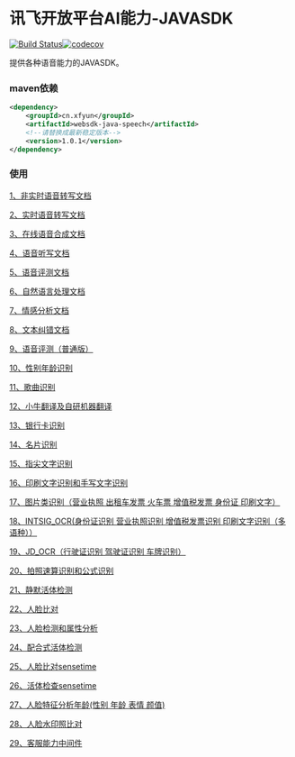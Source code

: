 # 讯飞开放平台AI能力-JAVASDK

[![Build Status](https://www.travis-ci.com/iFLYTEK-OP/websdk-java.svg?branch=feature-ci)](https://www.travis-ci.com/iFLYTEK-OP/websdk-java)[![codecov](https://codecov.io/gh/iFLYTEK-OP/websdk-java/branch/feature-ci/graph/badge.svg?token=KQRe0Igv9b)](https://codecov.io/gh/iFLYTEK-OP/websdk-java)

提供各种语音能力的JAVASDK。

### maven依赖
```xml
<dependency>
    <groupId>cn.xfyun</groupId>
    <artifactId>websdk-java-speech</artifactId>
    <!--请替换成最新稳定版本-->
    <version>1.0.1</version>
</dependency>
```

### 使用

[1、非实时语音转写文档](https://github.com/iFLYTEK-OP/websdk-java-speech/blob/master/LFASR.md)

[2、实时语音转写文档](https://github.com/iFLYTEK-OP/websdk-java-speech/blob/master/RTASR.md)

[3、在线语音合成文档](https://github.com/iFLYTEK-OP/websdk-java-speech/blob/master/TTS.md)

[4、语音听写文档](https://github.com/iFLYTEK-OP/websdk-java-speech/blob/master/IAT.md)

[5、语音评测文档](https://github.com/iFLYTEK-OP/websdk-java-speech/blob/master/ISE.md)

[6、自然语言处理文档](https://github.com/iFLYTEK-OP/websdk-java/blob/master/LTP.md)

[7、情感分析文档](https://github.com/iFLYTEK-OP/websdk-java-speech/blob/master/SA.md)

[8、文本纠错文档](https://github.com/iFLYTEK-OP/websdk-java-speech/blob/master/TEXT_CHECK.md)

[9、语音评测（普通版）](https://github.com/iFLYTEK-OP/websdk-java-speech/blob/master/ISE_HTTP.md)

[10、性别年龄识别](https://github.com/iFLYTEK-OP/websdk-java-speech/blob/master/IGR.md)

[11、歌曲识别](https://github.com/iFLYTEK-OP/websdk-java-speech/blob/master/QBH.md)

[12、小牛翻译及自研机器翻译](https://github.com/iFLYTEK-OP/websdk-java/blob/master/TRANSLATE.md)

[13、银行卡识别](https://github.com/iFLYTEK-OP/websdk-java/blob/master/BANK_CARD.md)

[14、名片识别](https://github.com/iFLYTEK-OP/websdk-java/blob/master/BUSINESS_CARD.md)

[15、指尖文字识别](https://github.com/iFLYTEK-OP/websdk-java/blob/master/FINGER_OCR.md)

[16、印刷文字识别和手写文字识别](https://github.com/iFLYTEK-OP/websdk-java/blob/master/GENERAL_WORDS.md)

[17、图片类识别（营业执照 出租车发票 火车票 增值税发票 身份证 印刷文字）](https://github.com/iFLYTEK-OP/websdk-java/blob/master/IMAGE_WORD.md)

[18、INTSIG_OCR(身份证识别 营业执照识别 增值税发票识别 印刷文字识别（多语种））](https://github.com/iFLYTEK-OP/websdk-java/blob/master/INTSIG_OCR.md)

[19、JD_OCR（行驶证识别 驾驶证识别  车牌识别）](https://github.com/iFLYTEK-OP/websdk-java/blob/master/JD_OCR.md)

[20、拍照速算识别和公式识别](https://github.com/iFLYTEK-OP/websdk-java/blob/master/ITR.md)

[21、静默活体检测](https://github.com/iFLYTEK-OP/websdk-java/blob/master/ANTI_SPOOF.md)

[22、人脸比对](https://github.com/iFLYTEK-OP/websdk-java/blob/master/FACE_COMPARE.md)

[23、人脸检测和属性分析](https://github.com/iFLYTEK-OP/websdk-java/blob/master/FACE_DETECT.md)

[24、配合式活体检测](https://github.com/iFLYTEK-OP/websdk-java/blob/master/FACE_STATUS.md)

[25、人脸比对sensetime](https://github.com/iFLYTEK-OP/websdk-java/blob/master/FACE_VER.md)

[26、活体检查sensetime](https://github.com/iFLYTEK-OP/websdk-java/blob/master/SILENT_DETECTION.md)

[27、人脸特征分析年龄(性别 年龄 表情 颜值)](https://github.com/iFLYTEK-OP/websdk-java/blob/master/TUP_API.md)

[28、人脸水印照比对](https://github.com/iFLYTEK-OP/websdk-java/blob/master/WATER_MARK.md)

[29、客服能力中间件](https://github.com/iFLYTEK-OP/websdk-java/blob/master/TELROBOT.md)

